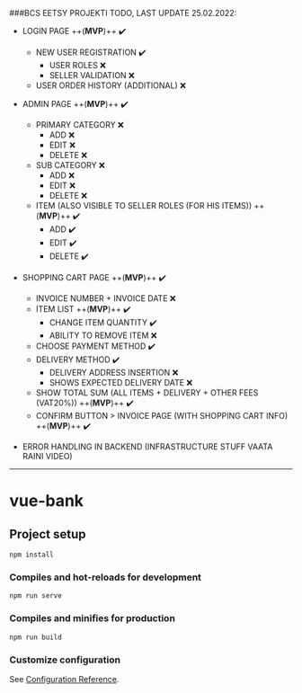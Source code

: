 ###BCS EETSY PROJEKTI TODO, LAST UPDATE 25.02.2022:

* LOGIN PAGE ++(**MVP**)++ ✔️
    * NEW USER REGISTRATION ✔️
        * USER ROLES ❌
        * SELLER VALIDATION ❌
    * USER ORDER HISTORY (ADDITIONAL) ❌
* ADMIN PAGE  ++(**MVP**)++ ✔️
    * PRIMARY CATEGORY ❌
        * ADD ❌
        * EDIT ❌
        * DELETE ❌
    * SUB CATEGORY ❌
        * ADD ❌
        * EDIT ❌
        * DELETE ❌
    * ITEM (ALSO VISIBLE TO SELLER ROLES (FOR HIS ITEMS))  ++(**MVP**)++ ✔️
        * ADD ✔️
        * EDIT ✔️
        * DELETE ✔️
      
* SHOPPING CART PAGE  ++(**MVP**)++ ✔️
  * INVOICE NUMBER + INVOICE DATE ❌
  * ITEM LIST ++(**MVP**)++ ✔️
    * CHANGE ITEM QUANTITY ✔️
    * ABILITY TO REMOVE ITEM ❌
  * CHOOSE PAYMENT METHOD ✔️
  * DELIVERY METHOD  ✔️
    * DELIVERY ADDRESS INSERTION ❌
    * SHOWS EXPECTED DELIVERY DATE ❌
  * SHOW TOTAL SUM (ALL ITEMS + DELIVERY + OTHER FEES (VAT20%))  ++(**MVP**)++ ✔️
  * CONFIRM BUTTON > INVOICE PAGE (WITH SHOPPING CART INFO)  ++(**MVP**)++ ✔️

* ERROR HANDLING IN BACKEND (INFRASTRUCTURE STUFF VAATA RAINI VIDEO)













-------------------------------------------------------------
# vue-bank
## Project setup
```
npm install
```

### Compiles and hot-reloads for development
```
npm run serve
```

### Compiles and minifies for production
```
npm run build
```

### Customize configuration
See [Configuration Reference](https://cli.vuejs.org/config/).



